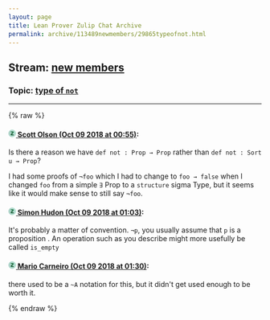 ```yaml
---
layout: page
title: Lean Prover Zulip Chat Archive 
permalink: archive/113489newmembers/29865typeofnot.html
---
```


## Stream: [new members](index.html)
### Topic: [type of `not`](29865typeofnot.html)

---


{% raw %}
#### [![Click to go to Zulip](../../assets/img/zulip2.png) Scott Olson (Oct 09 2018 at 00:55)](https://leanprover.zulipchat.com/#narrow/stream/113489-new%20members/topic/type%20of%20%60not%60/near/135432721):
Is there a reason we have `def not : Prop → Prop` rather than `def not : Sort u → Prop`?

I had some proofs of `¬foo` which I had to change to `foo → false` when I changed `foo` from a simple `∃` Prop to a `structure` sigma Type, but it seems like it would make sense to still say `¬foo`.

#### [![Click to go to Zulip](../../assets/img/zulip2.png) Simon Hudon (Oct 09 2018 at 01:03)](https://leanprover.zulipchat.com/#narrow/stream/113489-new%20members/topic/type%20of%20%60not%60/near/135433027):
It's probably a matter of convention. `¬p`, you usually assume that `p` is a proposition . An operation such as you describe might more usefully be called `is_empty`

#### [![Click to go to Zulip](../../assets/img/zulip2.png) Mario Carneiro (Oct 09 2018 at 01:30)](https://leanprover.zulipchat.com/#narrow/stream/113489-new%20members/topic/type%20of%20%60not%60/near/135434043):
there used to be a `~A` notation for this, but it didn't get used enough to be worth it.


{% endraw %}
